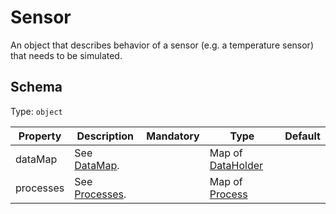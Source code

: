 # Sensor
An object that describes behavior of a sensor (e.g. a temperature sensor) that needs to be simulated.

## Schema
Type: `object`

| Property | Description | Mandatory | Type | Default |
|----------|-------------|:---------:|------|:-------:|
| dataMap | See [DataMap]. | | Map of [DataHolder] | |
| processes | See [Processes]. | | Map of [Process] | |


[DataHolder]: DataHolder.md
[Process]: Process.md

[DataMap]: ../Architecture.md#DataMap
[Processes]: ../Architecture.md#Processes